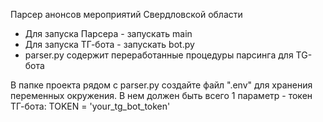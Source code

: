 Парсер анонсов мероприятий Свердловской области
- Для запуска Парсера - запускать main
- Для запуска ТГ-бота - запускать bot.py
- parser.py содержит переработанные процедуры парсинга для TG-бота

В папке проекта рядом с parser.py создайте файл ".env" для хранения переменных окружения.
В нем должен быть всего 1 параметр - токен ТГ-бота:
TOKEN = 'your_tg_bot_token'
